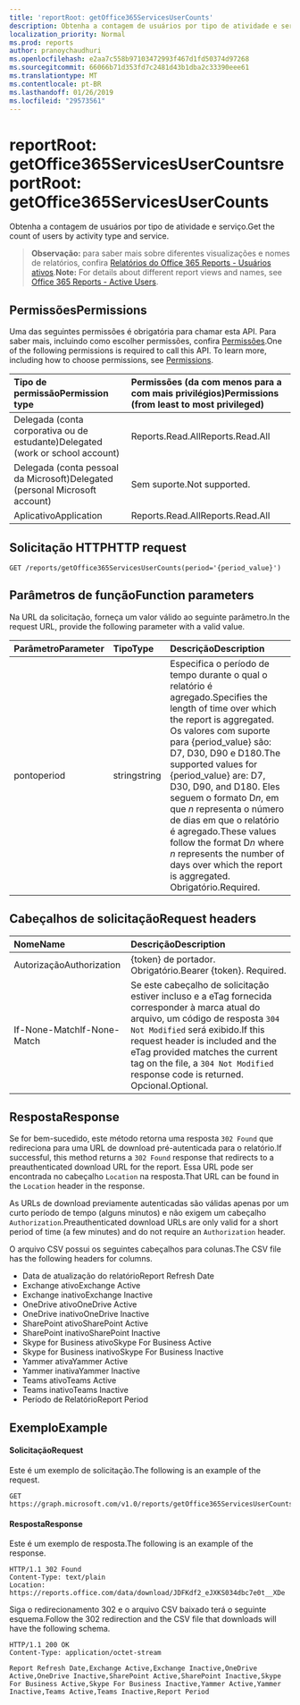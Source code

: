```yaml
---
title: 'reportRoot: getOffice365ServicesUserCounts'
description: Obtenha a contagem de usuários por tipo de atividade e serviço.
localization_priority: Normal
ms.prod: reports
author: pranoychaudhuri
ms.openlocfilehash: e2aa7c558b97103472993f467d1fd50374d97268
ms.sourcegitcommit: 66066b71d353fd7c2481d43b1dba2c33390eee61
ms.translationtype: MT
ms.contentlocale: pt-BR
ms.lasthandoff: 01/26/2019
ms.locfileid: "29573561"
---
```

# <a name="reportroot-getoffice365servicesusercounts"></a><span data-ttu-id="0e63f-103">reportRoot: getOffice365ServicesUserCounts</span><span class="sxs-lookup"><span data-stu-id="0e63f-103">reportRoot: getOffice365ServicesUserCounts</span></span>

<span data-ttu-id="0e63f-104">Obtenha a contagem de usuários por tipo de atividade e serviço.</span><span class="sxs-lookup"><span data-stu-id="0e63f-104">Get the count of users by activity type and service.</span></span>

> <span data-ttu-id="0e63f-105">**Observação:** para saber mais sobre diferentes visualizações e nomes de relatórios, confira [Relatórios do Office 365 Reports - Usuários ativos](https://support.office.com/client/Active-Users-fc1cf1d0-cd84-43fd-adb7-a4c4dfa8112d).</span><span class="sxs-lookup"><span data-stu-id="0e63f-105">**Note:** For details about different report views and names, see [Office 365 Reports - Active Users](https://support.office.com/client/Active-Users-fc1cf1d0-cd84-43fd-adb7-a4c4dfa8112d).</span></span>

## <a name="permissions"></a><span data-ttu-id="0e63f-106">Permissões</span><span class="sxs-lookup"><span data-stu-id="0e63f-106">Permissions</span></span>

<span data-ttu-id="0e63f-p101">Uma das seguintes permissões é obrigatória para chamar esta API. Para saber mais, incluindo como escolher permissões, confira [Permissões](/graph/permissions-reference).</span><span class="sxs-lookup"><span data-stu-id="0e63f-p101">One of the following permissions is required to call this API. To learn more, including how to choose permissions, see [Permissions](/graph/permissions-reference).</span></span>

| <span data-ttu-id="0e63f-109">Tipo de permissão</span><span class="sxs-lookup"><span data-stu-id="0e63f-109">Permission type</span></span>                        | <span data-ttu-id="0e63f-110">Permissões (da com menos para a com mais privilégios)</span><span class="sxs-lookup"><span data-stu-id="0e63f-110">Permissions (from least to most privileged)</span></span> |
| :------------------------------------- | :--------------------------------------- |
| <span data-ttu-id="0e63f-111">Delegada (conta corporativa ou de estudante)</span><span class="sxs-lookup"><span data-stu-id="0e63f-111">Delegated (work or school account)</span></span>     | <span data-ttu-id="0e63f-112">Reports.Read.All</span><span class="sxs-lookup"><span data-stu-id="0e63f-112">Reports.Read.All</span></span>                         |
| <span data-ttu-id="0e63f-113">Delegada (conta pessoal da Microsoft)</span><span class="sxs-lookup"><span data-stu-id="0e63f-113">Delegated (personal Microsoft account)</span></span> | <span data-ttu-id="0e63f-114">Sem suporte.</span><span class="sxs-lookup"><span data-stu-id="0e63f-114">Not supported.</span></span>                           |
| <span data-ttu-id="0e63f-115">Aplicativo</span><span class="sxs-lookup"><span data-stu-id="0e63f-115">Application</span></span>                            | <span data-ttu-id="0e63f-116">Reports.Read.All</span><span class="sxs-lookup"><span data-stu-id="0e63f-116">Reports.Read.All</span></span>                         |

## <a name="http-request"></a><span data-ttu-id="0e63f-117">Solicitação HTTP</span><span class="sxs-lookup"><span data-stu-id="0e63f-117">HTTP request</span></span>

<!-- { "blockType": "ignored" } --> 

```http
GET /reports/getOffice365ServicesUserCounts(period='{period_value}')
```

## <a name="function-parameters"></a><span data-ttu-id="0e63f-118">Parâmetros de função</span><span class="sxs-lookup"><span data-stu-id="0e63f-118">Function parameters</span></span>

<span data-ttu-id="0e63f-119">Na URL da solicitação, forneça um valor válido ao seguinte parâmetro.</span><span class="sxs-lookup"><span data-stu-id="0e63f-119">In the request URL, provide the following parameter with a valid value.</span></span>

| <span data-ttu-id="0e63f-120">Parâmetro</span><span class="sxs-lookup"><span data-stu-id="0e63f-120">Parameter</span></span> | <span data-ttu-id="0e63f-121">Tipo</span><span class="sxs-lookup"><span data-stu-id="0e63f-121">Type</span></span>   | <span data-ttu-id="0e63f-122">Descrição</span><span class="sxs-lookup"><span data-stu-id="0e63f-122">Description</span></span>                              |
| :-------- | :----- | :--------------------------------------- |
| <span data-ttu-id="0e63f-123">ponto</span><span class="sxs-lookup"><span data-stu-id="0e63f-123">period</span></span>    | <span data-ttu-id="0e63f-124">string</span><span class="sxs-lookup"><span data-stu-id="0e63f-124">string</span></span> | <span data-ttu-id="0e63f-125">Especifica o período de tempo durante o qual o relatório é agregado.</span><span class="sxs-lookup"><span data-stu-id="0e63f-125">Specifies the length of time over which the report is aggregated.</span></span> <span data-ttu-id="0e63f-126">Os valores com suporte para {period_value} são: D7, D30, D90 e D180.</span><span class="sxs-lookup"><span data-stu-id="0e63f-126">The supported values for {period_value} are: D7, D30, D90, and D180.</span></span> <span data-ttu-id="0e63f-127">Eles seguem o formato D*n*, em que *n* representa o número de dias em que o relatório é agregado.</span><span class="sxs-lookup"><span data-stu-id="0e63f-127">These values follow the format D*n* where *n* represents the number of days over which the report is aggregated.</span></span> <span data-ttu-id="0e63f-128">Obrigatório.</span><span class="sxs-lookup"><span data-stu-id="0e63f-128">Required.</span></span> |

## <a name="request-headers"></a><span data-ttu-id="0e63f-129">Cabeçalhos de solicitação</span><span class="sxs-lookup"><span data-stu-id="0e63f-129">Request headers</span></span>

| <span data-ttu-id="0e63f-130">Nome</span><span class="sxs-lookup"><span data-stu-id="0e63f-130">Name</span></span>          | <span data-ttu-id="0e63f-131">Descrição</span><span class="sxs-lookup"><span data-stu-id="0e63f-131">Description</span></span>                              |
| :------------ | :--------------------------------------- |
| <span data-ttu-id="0e63f-132">Autorização</span><span class="sxs-lookup"><span data-stu-id="0e63f-132">Authorization</span></span> | <span data-ttu-id="0e63f-p103">{token} de portador. Obrigatório.</span><span class="sxs-lookup"><span data-stu-id="0e63f-p103">Bearer {token}. Required.</span></span>                |
| <span data-ttu-id="0e63f-135">If-None-Match</span><span class="sxs-lookup"><span data-stu-id="0e63f-135">If-None-Match</span></span> | <span data-ttu-id="0e63f-136">Se este cabeçalho de solicitação estiver incluso e a eTag fornecida corresponder à marca atual do arquivo, um código de resposta `304 Not Modified` será exibido.</span><span class="sxs-lookup"><span data-stu-id="0e63f-136">If this request header is included and the eTag provided matches the current tag on the file, a `304 Not Modified` response code is returned.</span></span> <span data-ttu-id="0e63f-137">Opcional.</span><span class="sxs-lookup"><span data-stu-id="0e63f-137">Optional.</span></span> |

## <a name="response"></a><span data-ttu-id="0e63f-138">Resposta</span><span class="sxs-lookup"><span data-stu-id="0e63f-138">Response</span></span>

<span data-ttu-id="0e63f-139">Se for bem-sucedido, este método retorna uma resposta `302 Found` que redireciona para uma URL de download pré-autenticada para o relatório.</span><span class="sxs-lookup"><span data-stu-id="0e63f-139">If successful, this method returns a `302 Found` response that redirects to a preauthenticated download URL for the report.</span></span> <span data-ttu-id="0e63f-140">Essa URL pode ser encontrada no cabeçalho `Location` na resposta.</span><span class="sxs-lookup"><span data-stu-id="0e63f-140">That URL can be found in the `Location` header in the response.</span></span>

<span data-ttu-id="0e63f-141">As URLs de download previamente autenticadas são válidas apenas por um curto período de tempo (alguns minutos) e não exigem um cabeçalho `Authorization`.</span><span class="sxs-lookup"><span data-stu-id="0e63f-141">Preauthenticated download URLs are only valid for a short period of time (a few minutes) and do not require an `Authorization` header.</span></span>

<span data-ttu-id="0e63f-142">O arquivo CSV possui os seguintes cabeçalhos para colunas.</span><span class="sxs-lookup"><span data-stu-id="0e63f-142">The CSV file has the following headers for columns.</span></span>

- <span data-ttu-id="0e63f-143">Data de atualização do relatório</span><span class="sxs-lookup"><span data-stu-id="0e63f-143">Report Refresh Date</span></span>
- <span data-ttu-id="0e63f-144">Exchange ativo</span><span class="sxs-lookup"><span data-stu-id="0e63f-144">Exchange Active</span></span>
- <span data-ttu-id="0e63f-145">Exchange inativo</span><span class="sxs-lookup"><span data-stu-id="0e63f-145">Exchange Inactive</span></span>
- <span data-ttu-id="0e63f-146">OneDrive ativo</span><span class="sxs-lookup"><span data-stu-id="0e63f-146">OneDrive Active</span></span>
- <span data-ttu-id="0e63f-147">OneDrive inativo</span><span class="sxs-lookup"><span data-stu-id="0e63f-147">OneDrive Inactive</span></span>
- <span data-ttu-id="0e63f-148">SharePoint ativo</span><span class="sxs-lookup"><span data-stu-id="0e63f-148">SharePoint Active</span></span>
- <span data-ttu-id="0e63f-149">SharePoint inativo</span><span class="sxs-lookup"><span data-stu-id="0e63f-149">SharePoint Inactive</span></span>
- <span data-ttu-id="0e63f-150">Skype for Business ativo</span><span class="sxs-lookup"><span data-stu-id="0e63f-150">Skype For Business Active</span></span>
- <span data-ttu-id="0e63f-151">Skype for Business inativo</span><span class="sxs-lookup"><span data-stu-id="0e63f-151">Skype For Business Inactive</span></span>
- <span data-ttu-id="0e63f-152">Yammer ativa</span><span class="sxs-lookup"><span data-stu-id="0e63f-152">Yammer Active</span></span>
- <span data-ttu-id="0e63f-153">Yammer inativa</span><span class="sxs-lookup"><span data-stu-id="0e63f-153">Yammer Inactive</span></span>
- <span data-ttu-id="0e63f-154">Teams ativo</span><span class="sxs-lookup"><span data-stu-id="0e63f-154">Teams Active</span></span>
- <span data-ttu-id="0e63f-155">Teams inativo</span><span class="sxs-lookup"><span data-stu-id="0e63f-155">Teams Inactive</span></span>
- <span data-ttu-id="0e63f-156">Período de Relatório</span><span class="sxs-lookup"><span data-stu-id="0e63f-156">Report Period</span></span>

## <a name="example"></a><span data-ttu-id="0e63f-157">Exemplo</span><span class="sxs-lookup"><span data-stu-id="0e63f-157">Example</span></span>

#### <a name="request"></a><span data-ttu-id="0e63f-158">Solicitação</span><span class="sxs-lookup"><span data-stu-id="0e63f-158">Request</span></span>

<span data-ttu-id="0e63f-159">Este é um exemplo de solicitação.</span><span class="sxs-lookup"><span data-stu-id="0e63f-159">The following is an example of the request.</span></span>

<!--{
  "blockType": "request",
  "isComposable": true,
  "name": "reportroot_getoffice365servicesusercounts"
}-->

```http
GET https://graph.microsoft.com/v1.0/reports/getOffice365ServicesUserCounts(period='D7')
```

#### <a name="response"></a><span data-ttu-id="0e63f-160">Resposta</span><span class="sxs-lookup"><span data-stu-id="0e63f-160">Response</span></span>

<span data-ttu-id="0e63f-161">Este é um exemplo de resposta.</span><span class="sxs-lookup"><span data-stu-id="0e63f-161">The following is an example of the response.</span></span>

<!-- {
  "blockType": "response",
  "truncated": true,
  "@odata.type": "microsoft.graph.report"
} -->

```http
HTTP/1.1 302 Found
Content-Type: text/plain
Location: https://reports.office.com/data/download/JDFKdf2_eJXKS034dbc7e0t__XDe
```

<span data-ttu-id="0e63f-162">Siga o redirecionamento 302 e o arquivo CSV baixado terá o seguinte esquema.</span><span class="sxs-lookup"><span data-stu-id="0e63f-162">Follow the 302 redirection and the CSV file that downloads will have the following schema.</span></span>

<!-- { "blockType": "ignored" } --> 

```http
HTTP/1.1 200 OK
Content-Type: application/octet-stream

Report Refresh Date,Exchange Active,Exchange Inactive,OneDrive Active,OneDrive Inactive,SharePoint Active,SharePoint Inactive,Skype For Business Active,Skype For Business Inactive,Yammer Active,Yammer Inactive,Teams Active,Teams Inactive,Report Period
```
